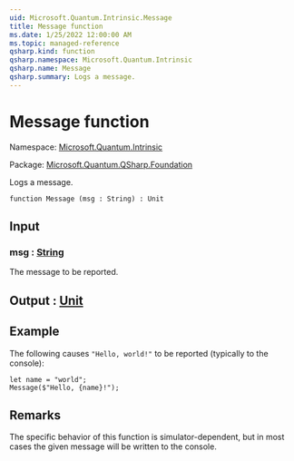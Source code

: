 ```yaml
---
uid: Microsoft.Quantum.Intrinsic.Message
title: Message function
ms.date: 1/25/2022 12:00:00 AM
ms.topic: managed-reference
qsharp.kind: function
qsharp.namespace: Microsoft.Quantum.Intrinsic
qsharp.name: Message
qsharp.summary: Logs a message.
---
```


# Message function

Namespace: [Microsoft.Quantum.Intrinsic](xref:Microsoft.Quantum.Intrinsic)

Package: [Microsoft.Quantum.QSharp.Foundation](https://nuget.org/packages/Microsoft.Quantum.QSharp.Foundation)


Logs a message.

```qsharp
function Message (msg : String) : Unit
```


## Input

### msg : [String](xref:microsoft.quantum.qsharp.valueliterals#string-literals)

The message to be reported.



## Output : [Unit](xref:microsoft.quantum.qsharp.valueliterals#unit-literal)



## Example

The following causes `"Hello, world!"` to be reported (typically tothe console):```qsharplet name = "world";Message($"Hello, {name}!");```

## Remarks

The specific behavior of this function is simulator-dependent,but in most cases the given message will be written to the console.